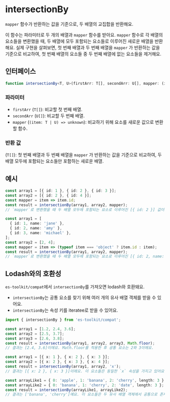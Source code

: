 # intersectionBy

`mapper` 함수가 반환하는 값을 기준으로, 두 배열의 교집합을 반환해요.

이 함수는 파라미터로 두 개의 배열과 `mapper` 함수를 받아요.
`mapper` 함수로 각 배열의 요소들을 변환했을 때, 두 배열에 모두 포함되는 요소들로 이루어진 새로운 배열을 반환해요.
실제 구현을 살펴보면, 첫 번째 배열과 두 번째 배열을 `mapper` 가 반환하는 값을 기준으로 비교하여, 첫 번째 배열의 요소들 중 두 번째 배열에 없는 요소들을 제거해요.

## 인터페이스

```typescript
function intersectionBy<T, U>(firstArr: T[], secondArr: U[], mapper: (item: T | U) => unknown): T[];
```

### 파라미터

- `firstArr` (`T[]`): 비교할 첫 번째 배열.
- `secondArr` (`U[]`): 비교할 두 번째 배열.
- `mapper` (`(item: T | U) => unknown`): 비교하기 위해 요소를 새로운 값으로 변환할 함수.

### 반환 값

(`T[]`): 첫 번째 배열과 두 번째 배열을 `mapper` 가 반환하는 값을 기준으로 비교하여, 두 배열 모두에 포함되는 요소들만 포함하는 새로운 배열.

## 예시

```typescript
const array1 = [{ id: 1 }, { id: 2 }, { id: 3 }];
const array2 = [{ id: 2 }, { id: 4 }];
const mapper = item => item.id;
const result = intersectionBy(array1, array2, mapper);
// `mapper`로 변환했을 때 두 배열 모두에 포함되는 요소로 이루어진 [{ id: 2 }] 값이 반환되어요.

const array1 = [
  { id: 1, name: 'jane' },
  { id: 2, name: 'amy' },
  { id: 3, name: 'michael' },
];
const array2 = [2, 4];
const mapper = item => (typeof item === 'object' ? item.id : item);
const result = intersectionBy(array1, array2, mapper);
// `mapper`로 변환했을 때 두 배열 모두에 포함되는 요소로 이루어진 [{ id: 2, name: 'amy' }] 값이 반환되어요.
```

## Lodash와의 호환성

`es-toolkit/compat`에서 `intersectionBy`를 가져오면 lodash와 호환돼요.

- `intersectionBy`는 공통 요소를 찾기 위해 여러 개의 유사 배열 객체를 받을 수 있어요.
- `intersectionBy`는 속성 키를 iteratee로 받을 수 있어요.

```typescript
import { intersectionBy } from 'es-toolkit/compat';

const array1 = [1.2, 2.4, 3.6];
const array2 = [2.5, 3.7];
const array3 = [2.6, 3.8];
const result = intersectionBy(array1, array2, array3, Math.floor);
// 결과는 [2.4, 3.6]이에요. Math.floor를 적용한 후 공통 요소는 2와 3이에요.

const array1 = [{ x: 1 }, { x: 2 }, { x: 3 }];
const array2 = [{ x: 2 }, { x: 3 }, { x: 4 }];
const result = intersectionBy(array1, array2, 'x');
// 결과는 [{ x: 2 }, { x: 3 }]이에요. 이 요소들은 동일한 `x` 속성을 가지고 있어요.

const arrayLike1 = { 0: 'apple', 1: 'banana', 2: 'cherry', length: 3 };
const arrayLike2 = { 0: 'banana', 1: 'cherry', 2: 'date', length: 3 };
const result = intersectionBy(arrayLike1, arrayLike2);
// 결과는 ['banana', 'cherry']예요. 이 요소들은 두 유사 배열 객체에서 공통으로 존재해요.
```
